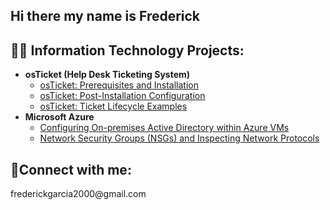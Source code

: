 ## Hi there my name is Frederick

<h2>👨‍💻 Information Technology Projects:</h2>

- <b>osTicket (Help Desk Ticketing System)</b>
  - [osTicket: Prerequisites and Installation](https://github.com/llTOKYOll/osticket-prereqs)
  - [osTicket: Post-Installation Configuration](https://github.com/llTOKYOll/post-install-config)
  - [osTicket: Ticket Lifecycle Examples](https://github.com/llTOKYO/ticket-lifecycle)
- <b>Microsoft Azure</b>
  - [Configuring On-premises Active Directory within Azure VMs](https://github.com/joshmadakorcc/configure-ad)
  - [Network Security Groups (NSGs) and Inspecting Network Protocols](https://github.com/joshmadakorcc/azure-network-protocols)

<h2>🤳Connect with me:</h2>
frederickgarcia2000@gmail.com

